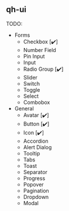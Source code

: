 ## qh-ui

TODO:
- Forms
  - Checkbox [✔️]
  - Number Field
  - Pin Input
  - Input
  - Radio Group [✔️]
  - Slider
  - Switch
  - Toggle
  - Select
  - Combobox
- General
  - Avatar [✔️]
  - Button [✔️]
  - Icon [✔️]
  - Accordion
  - Alert Dialog
  - Tooltip
  - Tabs
  - Toast
  - Separator
  - Progress
  - Popover
  - Pagination
  - Dropdown
  - Modal
